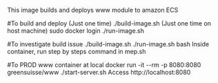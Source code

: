 This image builds and deploys www module to amazon ECS

#To build and deploy
(Just one time) ./build-image.sh
(Just one time on host machine) sudo docker login
./run-image.sh

#To investigate build issue
./build-image.sh
./run-image.sh bash
Inside container, run step by steps command in mep.sh

#To PROD www container at local
docker run -it --rm -p 8080:8080 greensuisse/www ./start-server.sh
Access http://localhost:8080 